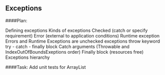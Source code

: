 
## Exceptions

####Plan: 

Defining exceptions
Kinds of exceptions 
Checked (catch or specify requirement)
Error (external to application conditions)
Runtime exception 
Errors and Runtime Exceptions are unchecked exceptions
throw keyword
try - catch - finally block
Catch arguments (Throwable and IndexOutOfBoundsExeptions order)
Finally block (resources free)
Exceptions hierarchy

####Task:
Add unit tests for ArrayList
